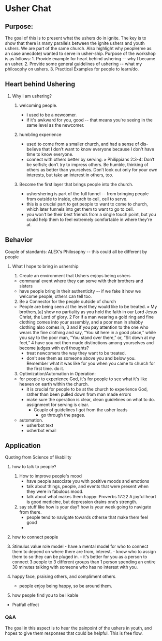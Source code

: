 Usher Chat
=======================================

## Purpose:
  The goal of this is to present what the ushers do in ignite. The key is to show that there is many parallels between the ignite ushers and youth ushers. We are part of the same church. Also highlight why people(me as an case anecdote) wanted to serve in usher-ship.
  Purpose of the workshop is as follows:
    1. Provide example for heart behind ushering -- why I became an usher.
    2. Provide some general guidelines of ushering -- what my philosophy on ushers.
    3. Practical Examples for people to learn/do.


## Heart behind Ushering

1. Why I am ushering?
    1. welcoming people.
        - i used to be a newcomer.
        - if it's awkward for you, good -- that means you're seeing in the same level as the newcomer.

    1. humbling experience
        - used to come from a smaller church, and had a sense of dis-believe that I don't want to know everyone because I don't have time to know everyone.
        - connect with others better by serving.
        » Philippians 2:3-4: Don’t be selfish; don’t try to impress others. Be humble, thinking of others as better than yourselves. Don’t look out only for your own interests, but take an interest in others, too.

    1. Become the first layer that brings people into the church.
        - ushershering is part of the full funnel -- from bringing people from outside to inside, church to cell, cell to serve.
        - this is a crucial part to get people to want to come to church, which later funnels into get them to want to go to cell.
        - you won't be their best friends from a single touch point, but you could help them to feel extremely comfortable in where they're at.


## Behavior
Couple of standards:
  ALEX's Philosophy -- this could all be different by people

1. What I hope to bring in ushership
    1. Create an environment that Ushers enjoys being ushers
      - communal event where they can serve with their brothers and sisters
      - have people bring in their authenticity -- if we fake it how we welcome people, others can tell too.

    2. Be a Connector for the people outside of church
      - People are being seen at the level they would like to be treated.
        » My brothers,[a] show no partiality as you hold the faith in our Lord Jesus Christ, the Lord of glory. 2 For if a man wearing a gold ring and fine clothing comes into your assembly, and a poor man in shabby clothing also comes in, 3 and if you pay attention to the one who wears the fine clothing and say, “You sit here in a good place,” while you say to the poor man, “You stand over there,” or, “Sit down at my feet,” 4 have you not then made distinctions among yourselves and become judges with evil thoughts?
        - treat newcomers the way they want to be treated.
        - don't see them as someone above you and below you. Remember what it was like for you when you came to church for the first time. do it.

    3. Optimization/Automation in  Operation:
      - for people to experience God, it's for people to see what it's like heaven on earth within the church.
        - it is crucial for people to be at the church to experience God, rather than been pulled down from man made errors
        - make sure the operation is clear, clean guidelines on what to do. assignment for serving is clear.
          - Couple of guidelines I got from the usher leads
            - go through the pages.
      - automation.
          - usherbot text
          - usherbot email

## Application

Quoting from Science of likabiilty
1. how to talk to people?
    1. How to improve people's mood
        - have people associate you with positive moods and emotions
        - talk about things, people, and events that were present when they were in fabulous mood.
        - talk about what makes them happy: Proverbs 17:22 A joyful heart is good medicine, but depression drains one’s strength.
    1. say stuff like how is your day? how is your week going to navigate from there.
        - people tend to navigate towards otherse that make them feel good
        -
1. how to connect people
  1. Stimulus value role model
    - have a mental model for who to connect them to depend on where there are from, interest.
    - know who to assign them to so they can be pluged in.
    - it's better for you as a person to connect 3 people to 3 different groups than 1 person spending an entire 30 minutes talking with someone who has no interest with you.

1. happy face, praising others, and compliment others.
    - people enjoy being happy, so be around them.

1. how people find you to be likable
  - Pratfall effect



### Q&A

The goal in this aspect is to hear the painpoint of the ushers in youth, and hopes to give them responses that could be helpful. This is free flow.

